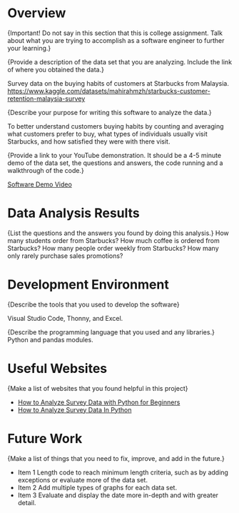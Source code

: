 # Overview

{Important!  Do not say in this section that this is college assignment.  Talk about what you are trying to accomplish as a software engineer to further your learning.}

{Provide a description of the data set that you are analyzing.  Include the link of where you obtained the data.}

Survey data on the buying habits of customers at Starbucks from Malaysia. <https://www.kaggle.com/datasets/mahirahmzh/starbucks-customer-retention-malaysia-survey>

{Describe your purpose for writing this software to analyze the data.}

To better understand customers buying habits by counting and averaging what customers prefer to buy, what types of individuals usually visit Starbucks, and how satisfied they were with there visit.

{Provide a link to your YouTube demonstration.  It should be a 4-5 minute demo of the data set, the questions and answers, the code running and a walkthrough of the code.}

[Software Demo Video](https://www.youtube.com/watch?v=-1-UJKVLxE4)

# Data Analysis Results

{List the questions and the answers you found by doing this analysis.}
How many students order from Starbucks?
How much coffee is ordered from Starbucks?
How many people order weekly from Starbucks?
How many only rarely purchase sales promotions?

# Development Environment

{Describe the tools that you used to develop the software}

Visual Studio Code, Thonny, and Excel.

{Describe the programming language that you used and any libraries.}
Python and pandas modules.

# Useful Websites

{Make a list of websites that you found helpful in this project}

* [How to Analyze Survey Data with Python for Beginners](https://www.dataquest.io/blog/how-to-analyze-survey-data-python-beginner/)
* [How to Analyze Survey Data In Python](https://towardsdatascience.com/how-to-analyze-survey-data-in-python-c131764ea02e)

# Future Work

{Make a list of things that you need to fix, improve, and add in the future.}
* Item 1 Length code to reach minimum length criteria, such as by adding exceptions or evaluate more of the data set.
* Item 2 Add multiple types of graphs for each data set.
* Item 3 Evaluate and display the date more in-depth and with greater detail.